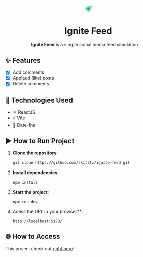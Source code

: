 <div id="user-content-toc" align="center"><ul align="center" style="list-style: none;"><img width="5%" src="./public/favicon.svg"> <summary><h1>Ignite Feed</h1></summary></img></ul></div>

<div align="center"><b>Ignite Feed</b> is a simple social media feed simulation </div>

## ✨ Features

- [x] Add comments
- [x] Applaud (like) posts
- [x] Delete comments

## 🔧 Technologies Used

- ⚛️ ReactJS
- ⚡ Vite
- 📅 Date-fns

## ▶️ How to Run Project

1. **Clone the repository**:

   ```bash
   git clone https://github.com/skitttz/ignite-feed.git
   ```

2. **Install dependencies**:

   ```bash
   npm install
   ```

3. **Start the project**:

   ```bash
   npm run dev
   ```

4. Acess the URL in your browser\*\*:
   ```
   http://localhost:5173/
   ```

## 🌐 How to Access

This project check out [right here](https://examplelink.com)!
